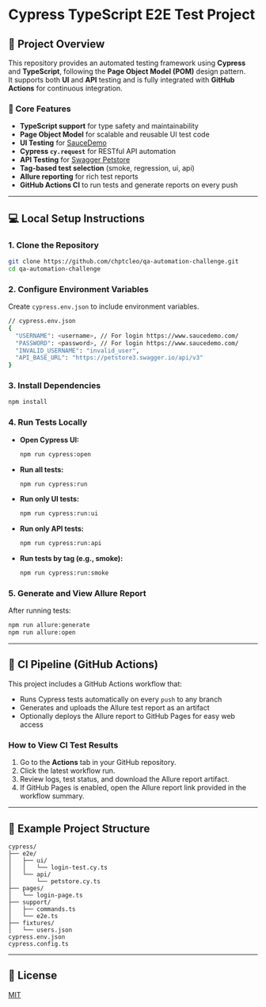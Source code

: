 # Cypress TypeScript E2E Test Project

## 🚀 Project Overview

This repository provides an automated testing framework using **Cypress** and **TypeScript**, following the **Page Object Model (POM)** design pattern.  
It supports both **UI** and **API** testing and is fully integrated with **GitHub Actions** for continuous integration.

### 🔧 Core Features

- **TypeScript support** for type safety and maintainability
- **Page Object Model** for scalable and reusable UI test code
- **UI Testing** for [SauceDemo](https://www.saucedemo.com/)
- **Cypress `cy.request`** for RESTful API automation
- **API Testing** for [Swagger Petstore](https://petstore3.swagger.io/)
- **Tag-based test selection** (smoke, regression, ui, api)
- **Allure reporting** for rich test reports
- **GitHub Actions CI** to run tests and generate reports on every push

---

## 💻 Local Setup Instructions

### 1. Clone the Repository

```bash
git clone https://github.com/chptcleo/qa-automation-challenge.git
cd qa-automation-challenge
```

### 2. Configure Environment Variables

Create `cypress.env.json` to include environment variables.

```bash
// cypress.env.json
{
  "USERNAME": <username>, // For login https://www.saucedemo.com/
  "PASSWORD": <password>, // For login https://www.saucedemo.com/
  "INVALID_USERNAME": "invalid_user",
  "API_BASE_URL": "https://petstore3.swagger.io/api/v3"
}
```

### 3. Install Dependencies

```bash
npm install
```

### 4. Run Tests Locally

- **Open Cypress UI:**
  ```bash
  npm run cypress:open
  ```
- **Run all tests:**
  ```bash
  npm run cypress:run
  ```
- **Run only UI tests:**
  ```bash
  npm run cypress:run:ui
  ```
- **Run only API tests:**
  ```bash
  npm run cypress:run:api
  ```
- **Run tests by tag (e.g., smoke):**
  ```bash
  npm run cypress:run:smoke
  ```

### 5. Generate and View Allure Report

After running tests:
```bash
npm run allure:generate
npm run allure:open
```

---

## 🤖 CI Pipeline (GitHub Actions)

This project includes a GitHub Actions workflow that:

- Runs Cypress tests automatically on every `push` to any branch
- Generates and uploads the Allure test report as an artifact
- Optionally deploys the Allure report to GitHub Pages for easy web access

### How to View CI Test Results

1. Go to the **Actions** tab in your GitHub repository.
2. Click the latest workflow run.
3. Review logs, test status, and download the Allure report artifact.
4. If GitHub Pages is enabled, open the Allure report link provided in the workflow summary.

---

## 📝 Example Project Structure

```
cypress/
├── e2e/
│   ├── ui/
│   │   └── login-test.cy.ts
│   └── api/
│       └── petstore.cy.ts
├── pages/
│   └── login-page.ts
├── support/
│   ├── commands.ts
│   └── e2e.ts
├── fixtures/
│   └── users.json
cypress.env.json
cypress.config.ts
```

---

## 📄 License

[MIT](LICENSE)